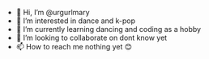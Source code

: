- 👋 Hi, I’m @urgurlmary
- 👀 I’m interested in dance and k-pop
- 🌱 I’m currently learning dancing and coding as a hobby
- 💞️ I’m looking to collaborate on dont know yet
- 📫 How to reach me nothing yet 😊

<!---
urgurlmary/urgurlmary is a ✨ special ✨ repository because its `README.md` (this file) appears on your GitHub profile.
You can click the Preview link to take a look at your changes.
--->
